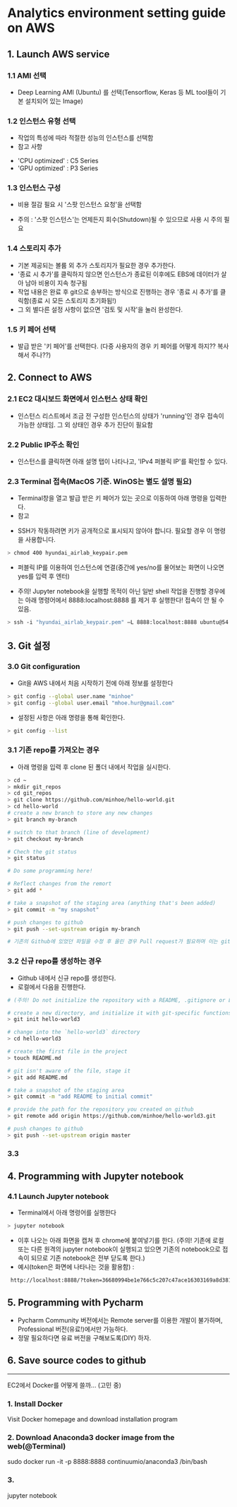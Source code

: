 # Analytics environment setting guide on AWS

## 1. Launch AWS service

### 1.1 AMI 선택 
* Deep Learning AMI (Ubuntu) 를 선택(Tensorflow, Keras 등 ML tool들이 기본 설치되어 있는 Image)

### 1.2 인스턴스 유형 선택
* 작업의 특성에 따라 적절한 성능의 인스턴스를 선택함
* 참고 사항
- 'CPU optimized' : C5 Series
- 'GPU optimized' : P3 Series

### 1.3 인스턴스 구성
* 비용 절감 필요 시 '스팟 인스턴스 요청'을 선택함
- 주의 : '스팟 인스턴스'는 언제든지 회수(Shutdown)될 수 있으므로 사용 시 주의 필요

### 1.4 스토리지 추가
* 기본 제공되는 볼륨 외 추가 스토리지가 필요한 경우 추가한다. 
* '종료 시 추가'를 클릭하지 않으면 인스턴스가 종료된 이후에도 EBS에 데이터가 살아 남아 비용이 지속 청구됨
* 작업 내용은 완료 후 git으로 송부하는 방식으로 진행하는 경우 '종료 시 추가'를 클릭함(종료 시 모든 스토리지 초기화됨!)
* 그 외 별다른 설정 사항이 없으면 '검토 및 시작'을 눌러 완성한다.

### 1.5 키 페어 선택
* 발급 받은 '키 페어'를 선택한다. (다중 사용자의 경우 키 페어를 어떻게 하지?? 복사해서 주나??)

## 2. Connect to AWS 

### 2.1 EC2 대시보드 화면에서 인스턴스 상태 확인
* 인스턴스 리스트에서 조금 전 구성한 인스턴스의 상태가 'running'인 경우 접속이 가능한 상태임. 그 외 상태인 경우 추가 진단이 필요함

### 2.2 Public IP주소 확인
* 인스턴스를 클릭하면 아래 설명 탭이 나타나고, 'IPv4 퍼블릭 IP'를 확인할 수 있다.

### 2.3 Terminal 접속(MacOS 기준. WinOS는 별도 설명 필요)
* Terminal창을 열고 발급 받은 키 페어가 있는 곳으로 이동하여 아래 명령을 입력한다.
* 참고
- SSH가 작동하려면 키가 공개적으로 표시되지 않아야 합니다. 필요할 경우 이 명령을 사용합니다.
```bash
> chmod 400 hyundai_airlab_keypair.pem
```

* 퍼블릭 IP를 이용하여 인스턴스에 연결(중간에 yes/no를 물어보는 화면이 나오면 yes를 입력 후 엔터)
- 주의! Jupyter notebook을 실행할 목적이 아닌 일반 shell 작업을 진행할 경우에는 아래 명령어에서 8888:localhost:8888 를 제거 후 실행한다! 접속이 안 될 수 있음.
```bash
> ssh -i "hyundai_airlab_keypair.pem" –L 8888:localhost:8888 ubuntu@54.191.207.129
```


## 3. Git 설정
### 3.0 Git configuration
* Git을 AWS 내에서 처음 시작하기 전에 아래 정보를 설정한다
```bash
> git config --global user.name "minhoe"
> git config --global user.email "mhoe.hur@gmail.com"
```
* 설정된 사항은 아래 명령을 통해 확인한다.
```bash
> git config --list
```

### 3.1 기존 repo를 가져오는 경우
* 아래 명령을 입력 후 clone 된 폴더 내에서 작업을 실시한다.
```bash
> cd ~
> mkdir git_repos
> cd git_repos
> git clone https://github.com/minhoe/hello-world.git
> cd hello-world
# create a new branch to store any new changes
> git branch my-branch

# switch to that branch (line of development)
> git checkout my-branch

# Chech the git status
> git status

# Do some programming here!

# Reflect changes from the remort
> git add *

# take a snapshot of the staging area (anything that's been added)
> git commit -m "my snapshot"

# push changes to github
> git push --set-upstream origin my-branch

# 기존의 Github에 있었던 파일을 수정 후 올린 경우 Pull request가 필요하며 이는 github 내에서 진행한다. Local에서 신규로 생성한 파일이라면 Pull request는 필요 없이 종료된다.
```

### 3.2 신규 repo를 생성하는 경우

* Github 내에서 신규 repo를 생성한다.
* 로컬에서 다음을 진행한다.

```bash
# (주의! Do not initialize the repository with a README, .gitignore or License.)

# create a new directory, and initialize it with git-specific functions
> git init hello-world3

# change into the `hello-world3` directory
> cd hello-world3

# create the first file in the project
> touch README.md

# git isn't aware of the file, stage it
> git add README.md

# take a snapshot of the staging area
> git commit -m "add README to initial commit"

# provide the path for the repository you created on github
> git remote add origin https://github.com/minhoe/hello-world3.git

# push changes to github
> git push --set-upstream origin master
```

### 3.3 

## 4. Programming with Jupyter notebook

### 4.1 Launch Jupyter notebook
* Terminal에서 아래 명령어를 실행한다
```bash
> jupyter notebook
```

* 이후 나오는 아래 화면을 캡쳐 후 chrome에 붙여넣기를 한다.
 (주의! 기존에 로컬 또는 다른 원격의 jupyter notebook이 실행되고 있으면 기존의 notebook으로 접속이 되므로 기존 notebook은 전부 닫도록 한다.)
* 예시(token은 화면에 나타나는 것을 활용함) :
```bash
 http://localhost:8888/?token=36680994be1e766c5c207c47ace16303169a8d381f609e05&token=36680994be1e766c5c207c47ace16303169a8d381f609e05
```

## 5. Programming with Pycharm
* Pycharm Community 버전에서는 Remote server를 이용한 개발이 불가하며, Professional 버전(유료!)에서만 가능하다. 
* 정말 필요하다면 유료 버전을 구해보도록(DIY) 하자.


## 6. Save source codes to github

------
EC2에서 Docker를 어떻게 쓸까... (고민 중)
### 1. Install Docker 
Visit Docker homepage and download installation program

### 2. Download Anaconda3 docker image from the web(@Terminal)
sudo docker run -it -p 8888:8888 continuumio/anaconda3 /bin/bash

### 3. 
jupyter notebook

